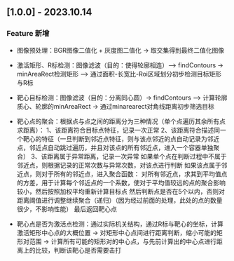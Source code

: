 ## [1.0.0] - 2023.10.14

### Feature 新增
 
 + 图像预处理：BGR图像二值化 + 灰度图二值化 -> 取交集得到最终二值化图像

 + 激活矩形、R标检测：图像滤波（目的：使得轮廓相连）—> findContours -> minAreaRect检测矩形 —> 通过面积-长宽比-Roi区域划分初步检测目标矩形与R标

 + 靶心目标检测：图像滤波（目的：分离同心圆）-> findContours —> 计算轮廓质心、轮廓的minAreaRect -> 通过minarearect对角线距离初步筛选目标

 + 靶心点的聚合：根据点与点之间的距离分为三种情况（单个点遍历其余所有点求距离）：
    1、该距离符合目标点特征，记录一次正常
    2、该距离符合描述同一个靶心的特征（一旦判断到邻近点特征，则与该点邻近的点自动记录为邻近点，邻近点自动跳过遍历，并且对该点的所有邻近点，进入一个容器单独聚合） 
    3、该距离属于异常距离，记录一次异常
    如果单个点在判断过程中不属于邻近点，则根据记录的正常次数与异常次数，对该点进行判断
    如果该点属于邻近点，则对于所有的邻近点，进入聚合函数：
        对所有邻近点，求其到平均值点的方差，用于计算每个邻近点的一个系数，使对于平均值较远的点的聚合影响较小，然后按照加权平均重新计算目标点
    然后判断点是否在5个以内，否则对距离阈值进行调整继续聚合（递归）（因为经过前面的处理，此处的点的数量很少，不影响性能）
    最后返回靶心点

 + 靶心点是否为激活点检测：通过实际机关结构，通过R标与靶心的坐标，计算激活矩形中心点的大概位置 
    -> 对矩形中心点间进行距离判断，缩小可能的矩形对范围 
    -> 计算所有可能的矩形对的中心点，与先前计算出的中心点进行距离上的比较，判断该靶心是否需要击打